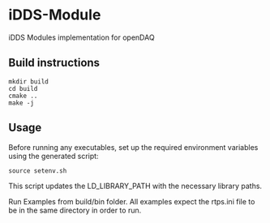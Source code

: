 # iDDS-Module
iDDS Modules implementation for openDAQ

## Build instructions
```
mkdir build
cd build
cmake ..
make -j
```

## Usage
Before running any executables, set up the required environment variables using the generated script:
```
source setenv.sh
```
This script updates the LD_LIBRARY_PATH with the necessary library paths.

Run Examples from build/bin folder. All examples expect the rtps.ini file to be in the same directory in order to run.
